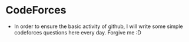 # CodeForces
- In order to ensure the basic activity of github, I will write some simple codeforces questions here every day. Forgive me :D
 
